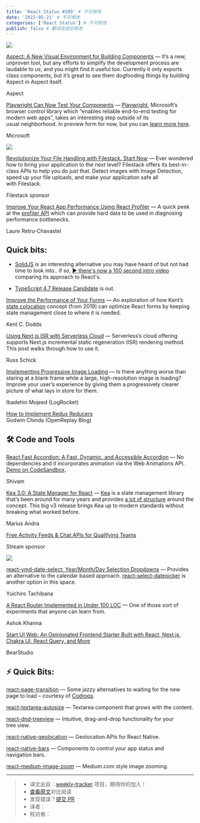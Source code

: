 ```yaml
---
title: 'React Status #289' # 不可修改
date: '2022-05-21' # 不可修改
categories: ['React Status'] # 不可修改
publish: false # 翻译完成后修改
---
```


[![](https://res.cloudinary.com/cpress/image/upload/w_1280,e_sharpen:60/uxs12fkmvujdjkceemfe.jpg)](https://react.statuscode.com/link/123646/web)

<!--以上是预览信息，图片一张或限制百字左右，前者优先，全文请使用二级及以下标题-->
<!-- more -->

[Aspect: A New Visual Environment for Building Components](https://react.statuscode.com/link/123646/web "dev.aspect.app") — It’s a new, unproven tool, but any efforts to simplify the development process are laudable to us, and you might find it useful too. Currently it only exports class components, but it’s great to see them dogfooding things by building Aspect in Aspect itself.

Aspect

[Playwright Can Now Test Your Components](https://react.statuscode.com/link/123647/web "github.com") — [Playwright](https://react.statuscode.com/link/123648/web), Microsoft’s browser control library which “enables reliable end-to-end testing for modern web apps”, takes an interesting step outside of its usual neighborhood. In preview form for now, but you can [learn more here](https://react.statuscode.com/link/123649/web).

Microsoft

[![](https://copm.s3.amazonaws.com/a6733774.png)](https://react.statuscode.com/link/123650/web)

[Revolutionize Your File Handling with Filestack. Start Now](https://react.statuscode.com/link/123650/web "www.filestack.com") — Ever wondered how to bring your application to the next level? Filestack offers its best-in-class APIs to help you do just that. Detect images with Image Detection, speed up your file uploads, and make your application safe all with Filestack.

Filestack sponsor

[Improve Your React App Performance Using React Profiler](https://react.statuscode.com/link/123651/web "medium.com") — A quick peek at the [profiler API](https://react.statuscode.com/link/123652/web) which can provide hard data to be used in diagnosing performance bottlenecks.

Laure Retru-Chavastel

## **Quick bits:**

*   [SolidJS](https://react.statuscode.com/link/123653/web) is an interesting alternative you may have heard of but not had time to look into.. if so, [▶️ there's now a 100 second intro video](https://react.statuscode.com/link/123654/web) comparing its approach to React's.
    
*   [TypeScript 4.7 Release Candidate](https://react.statuscode.com/link/123655/web) is out.
    
[Improve the Performance of Your Forms](https://react.statuscode.com/link/123660/web "epicreact.dev") — An exploration of how Kent’s [state colocation](https://react.statuscode.com/link/123661/web) concept (from 2019) can optimize React forms by keeping state management close to where it is needed.

Kent C. Dodds

[Using Next.js ISR with Serverless Cloud](https://react.statuscode.com/link/123662/web "www.serverless.com") — Serverless’s cloud offering supports Next.js incremental static regeneration (ISR) rendering method. This post walks through how to use it.

Russ Schick

[Implementing Progressive Image Loading](https://react.statuscode.com/link/123663/web "blog.logrocket.com") — Is there anything worse than staring at a blank frame while a large, high-resolution image is loading? Improve your user’s experience by giving them a progressively clearer picture of what lays in store for them.

Ibadehin Mojeed (LogRocket)

[How to Implement Redux Reducers](https://react.statuscode.com/link/123664/web)  
Godwin Chinda (OpenReplay Blog)

## 🛠 Code and Tools

[React Fast Accordion: A Fast, Dynamic, and Accessible Accordion](https://react.statuscode.com/link/123665/web "github.com") — No dependencies and it incorporates animation via the Web Animations API. [Demo on CodeSandbox](https://react.statuscode.com/link/123666/web).

Shivam

[Kea 3.0: A State Manager for React](https://react.statuscode.com/link/123667/web "keajs.org") — [Kea](https://react.statuscode.com/link/123668/web) is a state management library that’s been around for many years and provides [a lot of structure](https://react.statuscode.com/link/123669/web) around the concept. This big v3 release brings Kea up to modern standards without breaking what worked before.

Marius Andra

[Free Activity Feeds & Chat APIs for Qualifying Teams](https://react.statuscode.com/link/123670/web "getstream.io")

Stream sponsor

[![](https://res.cloudinary.com/cpress/image/upload/w_1280,e_sharpen:60/m6ntthlp1slgtzp8vqv1.jpg)](https://react.statuscode.com/link/123671/web)

[react-ymd-date-select: Year/Month/Day Selection Dropdowns](https://react.statuscode.com/link/123671/web "whitphx.github.io") — Provides an alternative to the calendar based approach. [react-select-datepicker](https://react.statuscode.com/link/123672/web) is another option in this space.

Yuichiro Tachibana

[A React Router Implemented in Under 100 LOC](https://react.statuscode.com/link/123673/web "github.com") — One of those sort of experiments that anyone can learn from.

Ashok Khanna

[Start UI Web: An Opinionated Frontend Starter Built with React, Next.js, Chakra UI, React Query, and More](https://react.statuscode.com/link/123674/web "github.com")

BearStudio

## ⚡️ Quick Bits:

[react-page-transition](https://react.statuscode.com/link/123675/web) — Some jazzy alternatives to waiting for the new page to load – courtesy of [Codrops](https://react.statuscode.com/link/123676/web).

[react-textarea-autosize](https://react.statuscode.com/link/123677/web) — Textarea component that grows with the content.

[react-dnd-treeview](https://react.statuscode.com/link/123678/web) — Intuitive, drag-and-drop functionality for your tree view.

[react-native-geolocation](https://react.statuscode.com/link/123679/web) — Geolocation APIs for React Native.

[react-native-bars](https://react.statuscode.com/link/123680/web) — Components to control your app status and navigation bars.

[react-medium-image-zoom](https://react.statuscode.com/link/123681/web) — Medium․com style image zooming.

---
> * 译文出自：[weekly-tracker](https://github.com/FEDarling/weekly-tracker) 项目，期待你的加入！
> * [查看原文](https://react.statuscode.com/issues/289)对比阅读
> * 发现错误？[提交 PR](https://github.com/FEDarling/weekly-tracker/blob/main/weeklys/react_status/289)
> * 译者：
> * 校对者：
